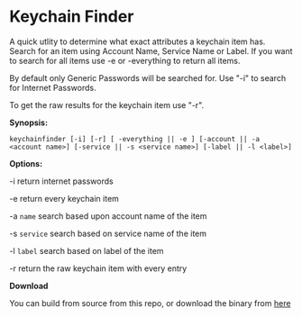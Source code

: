 #  Keychain Finder

A quick utlity to determine what exact attributes a keychain item has.
Search for an item using Account Name, Service Name or Label. If you want to search for all items use -e or -everything to return all items.

By default only Generic Passwords will be searched for. Use "-i" to search for Internet Passwords.

To get the raw results for the keychain item use "-r".

**Synopsis:**

`keychainfinder [-i] [-r] [ -everything || -e ] [-account || -a <account name>] [-service || -s <service name>] [-label || -l <label>]`

**Options:**

-i          return internet passwords

-e          return every keychain item

-a     `name`
            search based upon account name of the item
            
-s      `service`
            search based on service name of the item
            
-l      `label`
            search based on label of the item
            
-r          return the raw keychain item with every entry

**Download**

You can build from source from this repo, or download the binary from [here](https://files.nomad.menu/KeychainFinder.zip)

